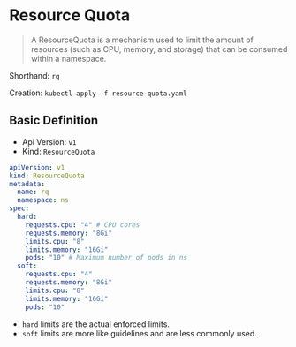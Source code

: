 # Resource Quota

> A ResourceQuota is a mechanism used to limit the amount of resources (such as CPU, memory, and storage) that can be consumed within a namespace.

Shorthand: `rq`

Creation: `kubectl apply -f resource-quota.yaml`

## Basic Definition

- Api Version: `v1`
- Kind: `ResourceQuota`

```yaml
apiVersion: v1
kind: ResourceQuota
metadata:
  name: rq
  namespace: ns
spec:
  hard:
    requests.cpu: "4" # CPU cores
    requests.memory: "8Gi"
    limits.cpu: "8"
    limits.memory: "16Gi"
    pods: "10" # Maximum number of pods in ns
  soft:
    requests.cpu: "4"
    requests.memory: "8Gi"
    limits.cpu: "8"
    limits.memory: "16Gi"
    pods: "10"
```

- `hard` limits are the actual enforced limits.
- `soft` limits are more like guidelines and are less commonly used.
